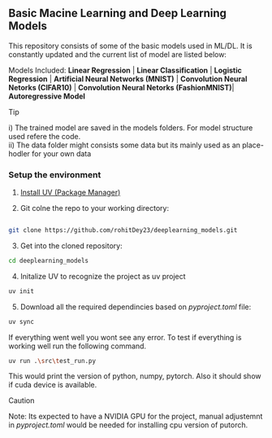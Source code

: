 ## Basic Macine Learning and  Deep Learning Models

This repository consists of some of the basic models used in ML/DL. It is constantly updated and the current list of model are listed below:

Models Included:  __Linear Regression__ | __Linear Classification__ | __Logistic Regression__ | __Artificial Neural Networks (MNIST)__ | __Convolution Neural Netorks (CIFAR10)__ | __Convolution Neural Netorks (FashionMNIST)__| __Autoregressive Model__

>[!TIP]
> i) The trained model are saved in the models folders. For model structure used refere the code. <br/> ii) The data folder might consists some data but its mainly used as an place-hodler for your own data

### Setup the environment

1. [Install UV (Package Manager)](https://docs.astral.sh/uv/getting-started/installation/)


2. Git colne the repo to your working directory:

```sh

git clone https://github.com/rohitDey23/deeplearning_models.git

```
3. Get into the cloned repository:
```sh
cd deeplearning_models
```
4. Initalize UV to recognize the project as uv project
```sh
uv init
```
5. Download all the required dependincies based on _pyproject.toml_ file:
```sh
uv sync
```
If everything went well you wont see any error. To test if everything is working well run the following command.

```sh
uv run .\src\test_run.py 
```
This would print the version of python, numpy, pytorch. Also it should show if cuda device is available.

>[!CAUTION]
> Note: Its expected to have a NVIDIA GPU for the project, manual adjustemnt in _pyproject.toml_ would be needed for installing cpu version of putorch. 











